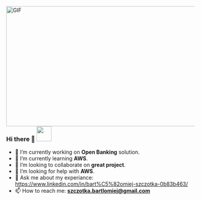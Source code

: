 <img align="right" alt="GIF" src="https://github.com/sparshrestha/sparshrestha/blob/main/code.gif?raw=true" width="512" height="320" />

### Hi there 👋 <img src="https://media.giphy.com/media/jt2eXsj7kgXreDGav1/giphy.gif" width="40px">
- 🔭 I’m currently working on **Open Banking** solution.
- 🌱 I’m currently learning **AWS**.
- 👯 I’m looking to collaborate on **great project**.
- 🤔 I’m looking for help with **AWS**.
- 💬 Ask me about my experiance: https://www.linkedin.com/in/bart%C5%82omiej-szczotka-0b83b463/
- 📫 How to reach me: **szczotka.bartlomiej@gmail.com**
